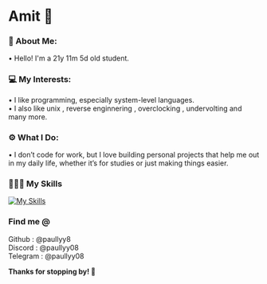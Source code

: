 # Amit 🌻

### 👤 About Me:  
• Hello! I'm a 21y 11m 5d old student.

### 💻 My Interests:  
• I like programming, especially system-level languages. <br>
• I also like unix , reverse enginnering , overclocking , undervolting and many more. 

### ⚙️ What I Do:  
• I don’t code for work, but I love building personal projects that help me out in my daily life, whether it’s for studies or just making things easier.

### 👨🏻‍💻 My Skills 
[![My Skills](https://skillicons.dev/icons?i=c,python,js,html,css)](https://skillicons.dev)

### Find me @
Github    : @paullyy8 <br>
Discord   : @paullyy08 <br>
Telegram  : @paullyy08

**Thanks for stopping by! 👋**

